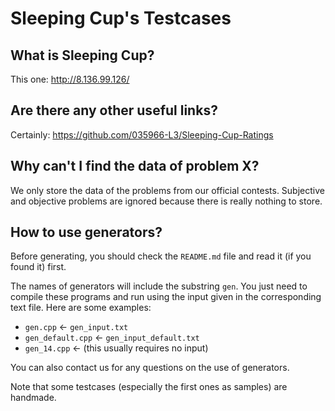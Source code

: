 # Sleeping Cup's Testcases

## What is Sleeping Cup?

This one: <http://8.136.99.126/>

## Are there any other useful links?

Certainly: <https://github.com/035966-L3/Sleeping-Cup-Ratings>

## Why can't I find the data of problem X?

We only store the data of the problems from our official contests. Subjective and objective problems are ignored because there is really nothing to store.

## How to use generators?

Before generating, you should check the `README.md` file and read it (if you found it) first.

The names of generators will include the substring `gen`. You just need to compile these programs and run using the input given in the corresponding text file. Here are some examples:

- `gen.cpp` <- `gen_input.txt`
- `gen_default.cpp` <- `gen_input_default.txt`
- `gen_14.cpp` <- (this usually requires no input)

You can also contact us for any questions on the use of generators.

Note that some testcases (especially the first ones as samples) are handmade.
